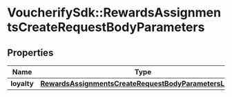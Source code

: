 # VoucherifySdk::RewardsAssignmentsCreateRequestBodyParameters

## Properties

| Name | Type | Description | Notes |
| ---- | ---- | ----------- | ----- |
| **loyalty** | [**RewardsAssignmentsCreateRequestBodyParametersLoyalty**](RewardsAssignmentsCreateRequestBodyParametersLoyalty.md) |  | [optional] |

